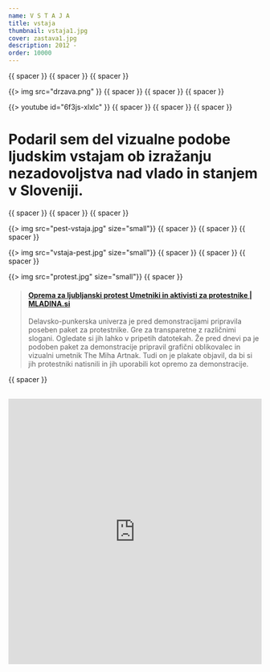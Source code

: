 ```yaml
---
name: V S T A J A
title: vstaja
thumbnail: vstaja1.jpg
cover: zastava1.jpg
description: 2012 -
order: 10000
---
```


{{ spacer }} {{ spacer }} {{ spacer }} 

{{> img src="drzava.png" }}
{{ spacer }} {{ spacer }} {{ spacer }} 

{{> youtube id="6f3js-xlxlc" }}
{{ spacer }} {{ spacer }} {{ spacer }}

<h1> Podaril sem del vizualne podobe ljudskim vstajam ob izražanju nezadovoljstva nad vlado in stanjem v Sloveniji.</h1>
{{ spacer }} {{ spacer }} {{ spacer }}

{{> img src="pest-vstaja.jpg" size="small"}}
{{ spacer }} {{ spacer }} {{ spacer }} 

{{> img src="vstaja-pest.jpg" size="small"}}
{{ spacer }} {{ spacer }} {{ spacer }} 

{{> img src="protest.jpg" size="small"}}
{{ spacer }} 

<blockquote class="embedly-card" data-card-branding="0" data-card-key="4391e64690444f0ea2b580d367df61d9" data-card-type="article-full"><h4><a href="http://www.mladina.si/119056/oprema-za-ljubljanski-protest-br-umetniki-in-aktivisti-za-protestnike/">Oprema za ljubljanski protest Umetniki in aktivisti za protestnike | MLADINA.si</a></h4><p>Delavsko-punkerska univerza je pred demonstracijami pripravila poseben paket za protestnike. Gre za transparetne z različnimi slogani. Ogledate si jih lahko v pripetih datotekah. Že pred dnevi pa je podoben paket za demonstracije pripravil grafični oblikovalec in vizualni umetnik The Miha Artnak. Tudi on je plakate objavil, da bi si jih protestniki natisnili in jih uporabili kot opremo za demonstracije.</p></blockquote>
<script async src="//cdn.embedly.com/widgets/platform.js" charset="UTF-8"></script>
{{ spacer }} 

<h2> <iframe src="https://www.facebook.com/plugins/post.php?href=https%3A%2F%2Fwww.facebook.com%2Fthemihaartnak%2Fposts%2F548379718523422%3A0&width=500" width="100%" height="529" style="border:none;overflow:hidden" scrolling="no" frameborder="0" allowTransparency="true"></iframe> </h2>